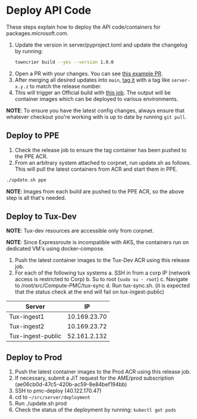 # Deploy API Code
These steps explain how to deploy the API code/containers for packages.microsoft.com.
1. Update the version in server/pyproject.toml and update the changelog by running:
    ```bash
    towncrier build --yes --version 1.0.0
    ```
2. Open a PR with your changes. You can see [this example PR](https://msazure.visualstudio.com/One/_git/Compute-PMC/pullrequest/8007633).
3. After merging all desired updates into `main`, [tag it](https://msazure.visualstudio.com/One/_git/Compute-PMC/tags) with a tag like `server-x.y.z` to match the release number.
4. This will trigger an Official build with [this job](https://msazure.visualstudio.com/One/_build?definitionId=265881&_a=summary). The output will be container images which can be deployed to various environments.

**NOTE**: To ensure you have the latest config changes, always ensure that whatever checkout you're working with is up to date by running `git pull`.

## Deploy to PPE
1. Check the release job to ensure the tag container has been pushed to the PPE ACR.
2. From an arbitrary system attached to corpnet, run update.sh as follows.
This will pull the latest containers from ACR and start them in PPE.
```bash
./update.sh ppe
```
**NOTE**: Images from each build are pushed to the PPE ACR, so the above step is all that's needed.

## Deploy to Tux-Dev
**NOTE**: Tux-dev resources are accessible only from corpnet.

**NOTE**: Since Expressroute is incompatible with AKS, the containers run on dedicated VM's using docker-compose.
1. Push the latest container images to the Tux-Dev ACR using this release job.
2. For each of the following tux systems
    a. SSH in from a corp IP (network access is restricted to Corp)
    b. Su to root (`sudo su - root`)
    c. Navigate to /root/src/Compute-PMC/tux-sync
    d. Run tux-sync.sh. (it is expected that the status check at the end will fail on tux-ingest-public)

|Server|IP|
|------|--|
|Tux-ingest1|10.169.23.70|
|Tux-ingest2|10.169.23.72|
|Tux-ingest-public|52.161.2.132|

## Deploy to Prod
1. Push the latest container images to the Prod ACR using this release job.
2. If necessary, submit a JiT request for the AME/prod subscription (ae06cb0d-47c5-420b-ac59-8e84bef194bb)
3. SSH to pmc-deploy (40.122.170.47)
4. cd to `~/src/server/deployment`
5. Run ./update.sh prod
6. Check the status of the deployment by running: `kubectl get pods`
